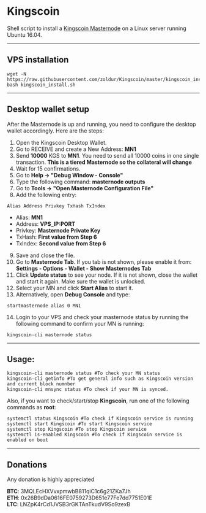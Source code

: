 # Kingscoin
Shell script to install a [Kingscoin Masternode](https://www.kingscoin.biz/) on a Linux server running Ubuntu 16.04.
***

## VPS installation
```
wget -N https://raw.githubusercontent.com/zoldur/Kingscoin/master/kingscoin_install.sh
bash kingscoin_install.sh
```
***

## Desktop wallet setup

After the Masternode is up and running, you need to configure the desktop wallet accordingly. Here are the steps:
1. Open the Kingscoin Desktop Wallet.
2. Go to RECEIVE and create a New Address: **MN1**
3. Send **10000** KGS to **MN1**. You need to send all 10000 coins in one single transaction.  **This is a tiered Masternode so the collateral will change**
4. Wait for 15 confirmations.
5. Go to **Help -> "Debug Window - Console"**
6. Type the following command: **masternode outputs**
7. Go to  **Tools -> "Open Masternode Configuration File"**
8. Add the following entry:
```
Alias Address Privkey TxHash TxIndex
```
* Alias: **MN1**
* Address: **VPS_IP:PORT**
* Privkey: **Masternode Private Key**
* TxHash: **First value from Step 6**
* TxIndex:  **Second value from Step 6**
9. Save and close the file.
10. Go to **Masternode Tab**. If you tab is not shown, please enable it from: **Settings - Options - Wallet - Show Masternodes Tab**
11. Click **Update status** to see your node. If it is not shown, close the wallet and start it again. Make sure the wallet is unlocked.
12. Select your MN and click **Start Alias** to start it.
13. Alternatively, open **Debug Console** and type:
```
startmasternode alias 0 MN1
```
14. Login to your VPS and check your masternode status by running the following command to confirm your MN is running:
```
kingscoin-cli masternode status
```
***

## Usage:
```
kingscoin-cli masternode status #To check your MN status
kingscoin-cli getinfo #To get general info such as Kingscoin version and current block numnber
kingscoin-cli mnsync status #To check if your MN is synced.
```
Also, if you want to check/start/stop **Kingscoin**, run one of the following commands as **root**:

```
systemctl status Kingscoin #To check if Kingscoin service is running
systemctl start Kingscoin #To start Kingscoin service
systemctl stop Kingscoin #To stop Kingscoin service
systemctl is-enabled Kingscoin #To check if Kingscoin service is enabled on boot
```
***


## Donations
Any donation is highly appreciated

**BTC**: 3MQLEcHXVvxpmwbB811qiC1c6g21ZKa7Jh  
**ETH**: 0x26B9dDa0616FE0759273D651e77Fe7dd7751E01E  
**LTC**: LNZpK4rCd1JVSB3rGKTAnTkudV9So9zexB  
